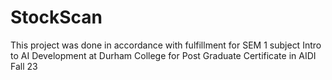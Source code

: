 # StockScan
This project was done in accordance with fulfillment for SEM 1 subject Intro to AI Development at Durham College for Post Graduate Certificate in AIDI Fall 23
